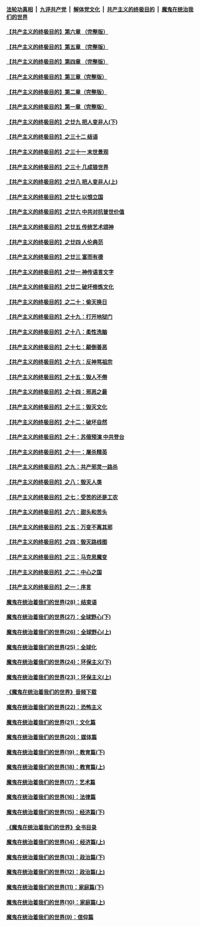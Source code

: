 ####  [法轮功真相](../../../../basic/blob/master/README.md?t=05060331) &nbsp;|&nbsp; [九评共产党](../../../../9ping.md/blob/master/README.md?t=05060331) &nbsp;|&nbsp; [解体党文化](../../../../jtdwh.md/blob/master/README.md?t=05060331)  &nbsp;|&nbsp; [共产主义的终极目的](../../../../gczydzjmd.md/blob/master/README.md?t=05060331) &nbsp;|&nbsp; [魔鬼在统治我们的世界](../../../../mgztzwmdsj.md/blob/master/README.md?t=05060331) 

#### [【共产主义的终极目的】第六章 （完整版）](../pages/nsc422/n11428913.md?t=05060331) 

#### [【共产主义的终极目的】第五章 （完整版）](../pages/nsc422/n11428912.md?t=05060331) 

#### [【共产主义的终极目的】第四章 （完整版）](../pages/nsc422/n11428907.md?t=05060331) 

#### [【共产主义的终极目的】第三章（完整版）](../pages/nsc422/n11428848.md?t=05060331) 

#### [【共产主义的终极目的】第二章（完整版）](../pages/nsc422/n11428831.md?t=05060331) 

#### [【共产主义的终极目的】第一章（完整版）](../pages/nsc422/n11417651.md?t=05060331) 

#### [【共产主义的终极目的】之廿九 把人变非人(下)](../pages/nsc422/n11344140.md?t=05060331) 

#### [【共产主义的终极目的】之三十二 结语](../pages/nsc422/n11360535.md?t=05060331) 

#### [【共产主义的终极目的】之三十一 末世景观](../pages/nsc422/n11351129.md?t=05060331) 

#### [【共产主义的终极目的】之三十 几成狼世界](../pages/nsc422/n11348280.md?t=05060331) 

#### [【共产主义的终极目的】之廿八 把人变非人(上)](../pages/nsc422/n11340492.md?t=05060331) 

#### [【共产主义的终极目的】之廿七 以恨立国](../pages/nsc422/n11336944.md?t=05060331) 

#### [【共产主义的终极目的】之廿六 中共对抗普世价值](../pages/nsc422/n11324785.md?t=05060331) 

#### [【共产主义的终极目的】之廿五 传统艺术颂神](../pages/nsc422/n11296396.md?t=05060331) 

#### [【共产主义的终极目的】之廿四 人伦典范](../pages/nsc422/n11296397.md?t=05060331) 

#### [【共产主义的终极目的】之廿三 富而有德](../pages/nsc422/n11283598.md?t=05060331) 

#### [【共产主义的终极目的】之廿一 神传语言文字](../pages/nsc422/n11263265.md?t=05060331) 

#### [【共产主义的终极目的】之廿二 破坏修炼文化](../pages/nsc422/n11245728.md?t=05060331) 

#### [【共产主义的终极目的】之二十：偷天换日](../pages/nsc422/n11238846.md?t=05060331) 

#### [【共产主义的终极目的】之十九：打开地狱门](../pages/nsc422/n11206376.md?t=05060331) 

#### [【共产主义的终极目的】之十八：柔性洗脑](../pages/nsc422/n11199994.md?t=05060331) 

#### [【共产主义的终极目的】之十七：颠倒善恶](../pages/nsc422/n11179782.md?t=05060331) 

#### [【共产主义的终极目的】之十六：反神骂祖宗](../pages/nsc422/n11166798.md?t=05060331) 

#### [【共产主义的终极目的】之十五：毁人不倦](../pages/nsc422/n11166792.md?t=05060331) 

#### [【共产主义的终极目的】之十四：邪恶之最](../pages/nsc422/n11150249.md?t=05060331) 

#### [【共产主义的终极目的】之十三：毁灭文化](../pages/nsc422/n11135227.md?t=05060331) 

#### [【共产主义的终极目的】之十二：破坏自然](../pages/nsc422/n11135214.md?t=05060331) 

#### [【共产主义的终极目的】之十：苏俄预演 中共登台](../pages/nsc422/n11118424.md?t=05060331) 

#### [【共产主义的终极目的】之十一：屠杀精英](../pages/nsc422/n11118442.md?t=05060331) 

#### [【共产主义的终极目的】之九：共产邪灵一路杀](../pages/nsc422/n11114139.md?t=05060331) 

#### [【共产主义的终极目的】之八：毁灭人类](../pages/nsc422/n11108503.md?t=05060331) 

#### [【共产主义的终极目的】之七：受苦的还是工农](../pages/nsc422/n11101809.md?t=05060331) 

#### [【共产主义的终极目的】之六：甜头和苦头](../pages/nsc422/n11096971.md?t=05060331) 

#### [【共产主义的终极目的】之五：万变不离其邪](../pages/nsc422/n11091285.md?t=05060331) 

#### [【共产主义的终极目的】之四：毁灭路线图](../pages/nsc422/n11086284.md?t=05060331) 

#### [【共产主义的终极目的】之三：马克思魔变](../pages/nsc422/n11061941.md?t=05060331) 

#### [【共产主义的终极目的】之二：中心之国](../pages/nsc422/n11047728.md?t=05060331) 

#### [【共产主义的终极目的】之一：序言](../pages/nsc422/n11086077.md?t=05060331) 

#### [魔鬼在统治着我们的世界(28)：结束语](../pages/nsc422/n10936246.md?t=05060331) 

#### [魔鬼在统治着我们的世界(27)：全球野心(下)](../pages/nsc422/n10928319.md?t=05060331) 

#### [魔鬼在统治着我们的世界(26)：全球野心(上)](../pages/nsc422/n10900318.md?t=05060331) 

#### [魔鬼在统治着我们的世界(25)：全球化](../pages/nsc422/n10788205.md?t=05060331) 

#### [魔鬼在统治着我们的世界(24)：环保主义(下)](../pages/nsc422/n10695307.md?t=05060331) 

#### [魔鬼在统治着我们的世界(23)：环保主义(上)](../pages/nsc422/n10688613.md?t=05060331) 

#### [《魔鬼在统治着我们的世界》音频下载](../pages/nsc422/n10635553.md?t=05060331) 

#### [魔鬼在统治着我们的世界(22)：恐怖主义](../pages/nsc422/n10614727.md?t=05060331) 

#### [魔鬼在统治着我们的世界(21)：文化篇](../pages/nsc422/n10597706.md?t=05060331) 

#### [魔鬼在统治着我们的世界(20)：媒体篇](../pages/nsc422/n10586579.md?t=05060331) 

#### [魔鬼在统治着我们的世界(19)：教育篇(下)](../pages/nsc422/n10564808.md?t=05060331) 

#### [魔鬼在统治着我们的世界(18)：教育篇(上)](../pages/nsc422/n10526970.md?t=05060331) 

#### [魔鬼在统治着我们的世界(17)：艺术篇](../pages/nsc422/n10499093.md?t=05060331) 

#### [魔鬼在统治着我们的世界(16)：法律篇](../pages/nsc422/n10485969.md?t=05060331) 

#### [魔鬼在统治着我们的世界(15)：经济篇(下)](../pages/nsc422/n10469975.md?t=05060331) 

#### [《魔鬼在统治着我们的世界》全书目录](../pages/nsc422/n10464261.md?t=05060331) 

#### [魔鬼在统治着我们的世界(14)：经济篇(上)](../pages/nsc422/n10457370.md?t=05060331) 

#### [魔鬼在统治着我们的世界(13)：政治篇(下)](../pages/nsc422/n10448270.md?t=05060331) 

#### [魔鬼在统治着我们的世界(12)：政治篇(上)](../pages/nsc422/n10444576.md?t=05060331) 

#### [魔鬼在统治着我们的世界(11)：家庭篇(下)](../pages/nsc422/n10440961.md?t=05060331) 

#### [魔鬼在统治着我们的世界(10)：家庭篇(上)](../pages/nsc422/n10435448.md?t=05060331) 

#### [魔鬼在统治着我们的世界(9)：信仰篇](../pages/nsc422/n10432159.md?t=05060331) 


